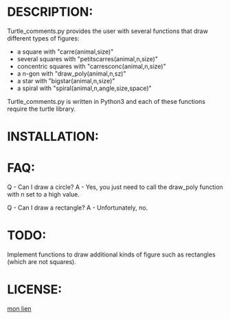 DESCRIPTION:
===========
Turtle_comments.py provides the user with several functions that draw different types of figures:

* a square with "carre(animal,size)" 
* several squares with "petitscarres(animal,n,size)"
* concentric squares with "carresconc(animal,n,size)"
* a n-gon with "draw_poly(animal,n,sz)"
* a star with "bigstar(animal,n,size)"
* a spiral with "spiral(animal,n,angle,size,space)"

Turtle_comments.py is written in Python3 and each of these functions require the turtle library.

INSTALLATION:
============

FAQ:
===
Q - Can I draw a circle?
A - Yes, you just need to call the draw_poly function with n set to a high value.

Q - Can I draw a rectangle?
A - Unfortunately, no.

TODO:
====
Implement functions to draw additional kinds of figure such as rectangles (which are not squares).

LICENSE:
=======
[mon lien](http://)
